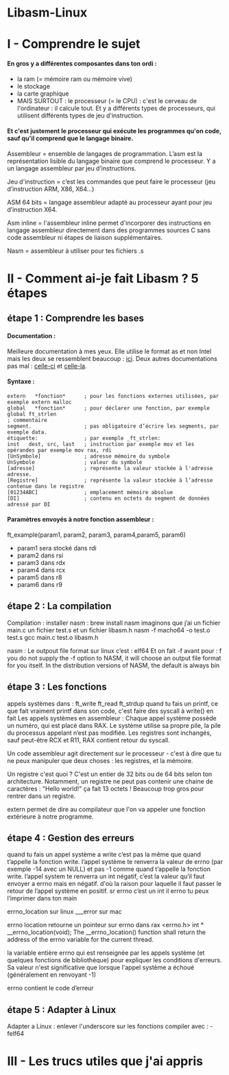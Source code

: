 # Libasm-Linux

# I - Comprendre le sujet
#### En gros y a différentes composantes dans ton ordi :
- la ram (= mémoire ram ou mémoire vive)
- le stockage
- la carte graphique
- MAIS SURTOUT : le processeur (= le CPU) : c'est le cerveau de l'ordinateur : il calcule tout. Et y a différents types de processeurs, qui utilisent différents types de jeu d'instruction.

#### Et c'est justement le processeur qui exécute les programmes qu'on code, sauf qu'il comprend que le langage binaire.

Assembleur = ensemble de langages de programmation. L’asm est la représentation lisible du langage binaire que comprend le processeur. Y a un langage assembleur par jeu d’instructions. 

Jeu d'instruction =  c’est les commandes que peut faire le processeur (jeu d’instruction ARM, X86, X64...)

ASM 64 bits = langage assembleur adapté au processeur ayant pour jeu d’instruction X64.

Asm inline = l'assembleur inline permet d'incorporer des instructions en langage assembleur directement dans des programmes sources C sans code assembleur ni étapes de liaison supplémentaires. 

Nasm = assembleur à utiliser pour tes fichiers .s

# II - Comment ai-je fait Libasm ? 5 étapes

## étape 1  : Comprendre les bases
#### Documentation :
Meilleure documentation à mes yeux. Elle utilise le format as et non Intel mais les deux se ressemblent beaucoup : [ici](https://perso.univ-st-etienne.fr/ezequel/L2info/coursAssembleur_x86_64.pdf). Deux autres documentations pas mal : [celle-ci](http://asmongueur.free.fr/Apprendre/Nasm/Intro_Nasm_Linux.htm) et [celle-la](https://www.lacl.fr/tan/asm).

#### Syntaxe :
  ```
  extern   *fonction*      ; pour les fonctions externes utilisées, par exemple extern malloc
  global   *fonction*      ; pour déclarer une fonction, par exemple global ft_strlen
  ; commentaire
  segment.                 ; pas obligatoire d’écrire les segments, par exemple data.
  étiquette:               ; par exemple _ft_strlen:
  inst   dest, src, last   ; instruction par exemple mov et les opérandes par exemple mov rax, rdi
  [UnSymbole]              ; adresse mémoire du symbole
  UnSymbole                ; valeur du symbole
  [adresse]                ; représente la valeur stockée à l'adresse adresse.
  [Registre]               ; représente la valeur stockée à l’adresse contenue dans le registre
  [01234ABC]               ; emplacement mémoire absolue
  [DI]                     ; contenu en octets du segment de données adressé par DI
   ```
#### Paramètres envoyés à notre fonction assembleur :
ft_example(param1, param2, param3, param4,param5, param6)
- param1 sera stocké dans rdi
- param2 dans rsi
- param3 dans rdx
- param4 dans rcx 
- param5 dans r8 
- param6 dans r9

## étape 2  : La compilation
Compilation :
installer nasm : brew install nasm
imaginons que j’ai un fichier main.c un fichier test.s et un fichier libasm.h
nasm -f macho64 -o test.o test.s
gcc main.c test.o libasm.h

nasm : 
Le outpout file format sur linux c’est : elf64
Et on fait -f avant pour : f you do not supply the -f option to NASM, it will choose an output file format for you itself. In the distribution versions of NASM, the default is always bin

## étape 3  : Les fonctions
appels systèmes dans :
ft_write
ft_read
ft_strdup
quand tu fais un printf, ce que fait vraiment printf dans son code, c'est faire des syscall à write() en fait
Les appels systèmes en assembleur :
Chaque appel système possède un numéro, qui est placé dans RAX.
Le système utilise sa propre pile, la pile du processus appelant n’est pas modifiée.
Les registres sont inchangés, sauf peut-être RCX et R11, RAX contient retour du syscall.

Un code assembleur agit directement sur le processeur - c'est à dire que tu ne peux manipuler que deux choses : les registres, et la mémoire.

Un registre c'est quoi ? C'est un entier de 32 bits ou de 64 bits selon ton architecture. Notamment, un registre ne peut pas contenir une chaine de caractères : "Hello world!" ça fait 13 octets ! Beaucoup trop gros pour rentrer dans un registre.

extern permet de dire au compilateur que l'on va appeler une fonction extérieure à notre programme.



## étape 4  : Gestion des erreurs
quand tu fais un appel système a write c’est pas la même que quand t’appelle la fonction write. l’appel système te renverra la valeur de errno (par exemple -14 avec un NULL) et pas -1 comme quand t’appelle la fonction write. l’appel system te renverra un int négatif, c’est la valeur qu’il faut envoyer a errno mais en négatif. d'où la raison pour laquelle il faut passer le retour de l’appel système en positif. sr
errno c’est un int il 
errno tu peux l’imprimer dans ton main

errno_location sur linux
 ___error sur mac
 
 errno location retourne un pointeur sur errno dans rax
 <errno.h>
int * __errno_location(void);
The __errno_location() function shall return the address of the errno variable for the current thread.

la variable entière errno qui est renseignée par les appels système (et quelques fonctions de bibliothèque) pour expliquer les conditions d'erreurs. Sa valeur n'est significative que lorsque l'appel système a échoué (généralement en renvoyant -1)

errno contient le code d’erreur


## étape 5  : Adapter à Linux
Adapter a Linux :
enlever l'underscore sur les fonctions
compiler avec : -felf64

# III - Les trucs utiles que j'ai appris
